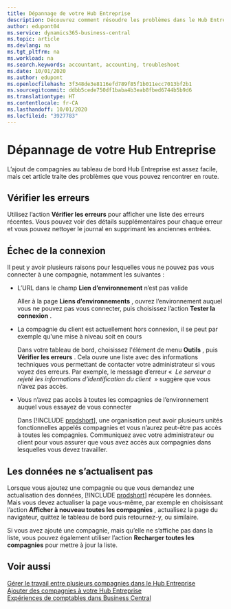 ```yaml
---
title: Dépannage de votre Hub Entreprise
description: Découvrez comment résoudre les problèmes dans le Hub Entreprise de Dynamics 365 Business Central.
author: edupont04
ms.service: dynamics365-business-central
ms.topic: article
ms.devlang: na
ms.tgt_pltfrm: na
ms.workload: na
ms.search.keywords: accountant, accounting, troubleshoot
ms.date: 10/01/2020
ms.author: edupont
ms.openlocfilehash: 3f348de3e8116efd789f85f1b011ecc7013bf2b1
ms.sourcegitcommit: ddbb5cede750df1baba4b3eab8fbed6744b5b9d6
ms.translationtype: HT
ms.contentlocale: fr-CA
ms.lasthandoff: 10/01/2020
ms.locfileid: "3927783"
---
```

# <a name="troubleshooting-your-company-hub"></a>Dépannage de votre Hub Entreprise

L’ajout de compagnies au tableau de bord Hub Entreprise est assez facile, mais cet article traite des problèmes que vous pouvez rencontrer en route.  

## <a name="check-errors"></a>Vérifier les erreurs

Utilisez l’action **Vérifier les erreurs** pour afficher une liste des erreurs récentes. Vous pouvez voir des détails supplémentaires pour chaque erreur et vous pouvez nettoyer le journal en supprimant les anciennes entrées.  

## <a name="connection-failed"></a>Échec de la connexion

Il peut y avoir plusieurs raisons pour lesquelles vous ne pouvez pas vous connecter à une compagnie, notamment les suivantes :

- L’URL dans le champ **Lien d’environnement** n’est pas valide  

  Aller à la page **Liens d’environnements** , ouvrez l’environnement auquel vous ne pouvez pas vous connecter, puis choisissez l’action **Tester la connexion** .  
- La compagnie du client est actuellement hors connexion, il se peut par exemple qu'une mise à niveau soit en cours

  Dans votre tableau de bord, choisissez l'élément de menu **Outils** , puis **Vérifier les erreurs** . Cela ouvre une liste avec des informations techniques vous permettant de contacter votre administrateur si vous voyez des erreurs. Par exemple, le message d’erreur «  *Le serveur a rejeté les informations d’identification du client*  » suggère que vous n’avez pas accès.  
- Vous n’avez pas accès à toutes les compagnies de l’environnement auquel vous essayez de vous connecter

  Dans [!INCLUDE [prodshort](includes/prodshort.md)], une organisation peut avoir plusieurs unités fonctionnelles appelés compagnies et vous n’aurez peut-être pas accès à toutes les compagnies. Communiquez avec votre administrateur ou client pour vous assurer que vous avez accès aux compagnies dans lesquelles vous devez travailler.  

## <a name="data-does-not-refresh"></a>Les données ne s’actualisent pas

Lorsque vous ajoutez une compagnie ou que vous demandez une actualisation des données, [!INCLUDE [prodshort](includes/prodshort.md)] récupère les données. Mais vous devez actualiser la page vous-même, par exemple en choisissant l’action **Afficher à nouveau toutes les compagnies** , actualisez la page du navigateur, quittez le tableau de bord puis retournez-y, ou similaire.  

Si vous avez ajouté une compagnie, mais qu’elle ne s’affiche pas dans la liste, vous pouvez également utiliser l’action **Recharger toutes les compagnies** pour mettre à jour la liste.

## <a name="see-also"></a>Voir aussi

[Gérer le travail entre plusieurs compagnies dans le Hub Entreprise](company-hub.md)  
[Ajouter des compagnies à votre Hub Entreprise](company-hub-add-company.md)  
[Expériences de comptables dans Business Central](finance-accounting.md)  
